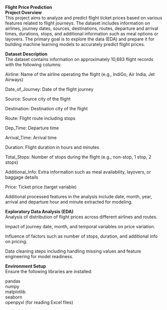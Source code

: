 **Flight Price Prediction** </br>
**Project Overview** </br>
This project aims to analyze and predict flight ticket prices based on various features related to flight journeys. The dataset includes information on airlines, journey dates, sources, destinations, routes, departure and arrival times, durations, stops, and additional information such as meal options or layovers. The primary goal is to explore the data (EDA) and prepare it for building machine learning models to accurately predict flight prices.

**Dataset Description** </br>
The dataset contains information on approximately 10,683 flight records with the following columns:

Airline: Name of the airline operating the flight (e.g., IndiGo, Air India, Jet Airways)

Date_of_Journey: Date of the flight journey

Source: Source city of the flight

Destination: Destination city of the flight

Route: Flight route including stops

Dep_Time: Departure time

Arrival_Time: Arrival time

Duration: Flight duration in hours and minutes

Total_Stops: Number of stops during the flight (e.g., non-stop, 1 stop, 2 stops)

Additional_Info: Extra information such as meal availability, layovers, or baggage details

Price: Ticket price (target variable)

Additional processed features in the analysis include date, month, year, arrival and departure hour and minute extracted for modeling.

**Exploratory Data Analysis (EDA)** </br>
Analysis of distribution of flight prices across different airlines and routes.

Impact of journey date, month, and temporal variables on price variation.

Influence of factors such as number of stops, duration, and additional info on pricing.

Data cleaning steps including handling missing values and feature engineering for model readiness.

**Environment Setup** </br>
Ensure the following libraries are installed: </br>

pandas </br>
numpy </br>
matplotlib </br>
seaborn </br>
openpyxl (for reading Excel files) </br>
